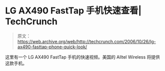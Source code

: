 # LG AX490 FastTap 手机快速查看| TechCrunch

> 原文：<https://web.archive.org/web/http://techcrunch.com/2006/10/26/lg-ax490-fasttap-phone-quick-look/>

这里有一个 LG AX490 FastTap 手机的快速视频。美国的 Alltel Wireless 将提供这款手机。